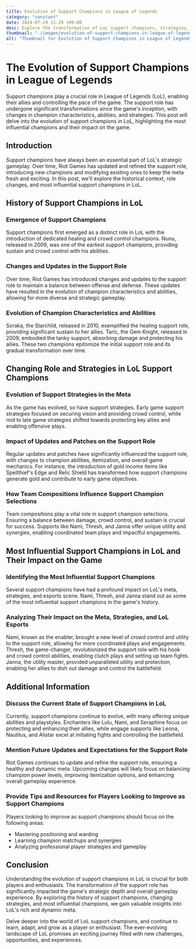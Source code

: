```yaml
---
title: Evolution of Support Champions in League of Legends
category: "constant"
date: 2024-07-29 11:29 +09:00
desc: Explore the transformation of LoL support champions, strategies, and most influential champions. Learn about Nunu, Soraka, Taric, Nami, Thresh, and Janna's impact. Improve your gameplay!
thumbnail: "./images/evolution-of-support-champions-in-league-of-legends.png"
alt: "Thumbnail for Evolution of Support Champions in League of Legends"
---
```


The Evolution of Support Champions in League of Legends
=====================================================

Support champions play a crucial role in League of Legends (LoL), enabling their allies and controlling the pace of the game. The support role has undergone significant transformations since the game's inception, with changes in champion characteristics, abilities, and strategies. This post will delve into the evolution of support champions in LoL, highlighting the most influential champions and their impact on the game.

Introduction
------------

Support champions have always been an essential part of LoL's strategic gameplay. Over time, Riot Games has updated and refined the support role, introducing new champions and modifying existing ones to keep the meta fresh and exciting. In this post, we'll explore the historical context, role changes, and most influential support champions in LoL.

History of Support Champions in LoL
----------------------------------

### Emergence of Support Champions

Support champions first emerged as a distinct role in LoL with the introduction of dedicated healing and crowd control champions. Nunu, released in 2009, was one of the earliest support champions, providing sustain and crowd control with his abilities.

### Changes and Updates in the Support Role

Over time, Riot Games has introduced changes and updates to the support role to maintain a balance between offense and defense. These updates have resulted in the evolution of champion characteristics and abilities, allowing for more diverse and strategic gameplay.

### Evolution of Champion Characteristics and Abilities

Soraka, the Starchild, released in 2010, exemplified the healing support role, providing significant sustain to her allies. Taric, the Gem Knight, released in 2009, embodied the tanky support, absorbing damage and protecting his allies. These two champions epitomize the initial support role and its gradual transformation over time.

Changing Role and Strategies in LoL Support Champions
-----------------------------------------------------

### Evolution of Support Strategies in the Meta

As the game has evolved, so have support strategies. Early game support strategies focused on securing vision and providing crowd control, while mid to late game strategies shifted towards protecting key allies and enabling offensive plays.

### Impact of Updates and Patches on the Support Role

Regular updates and patches have significantly influenced the support role, with changes to champion abilities, itemization, and overall game mechanics. For instance, the introduction of gold income items like Spellthief's Edge and Relic Shield has transformed how support champions generate gold and contribute to early game objectives.

### How Team Compositions Influence Support Champion Selections

Team compositions play a vital role in support champion selections. Ensuring a balance between damage, crowd control, and sustain is crucial for success. Supports like Nami, Thresh, and Janna offer unique utility and synergies, enabling coordinated team plays and impactful engagements.

Most Influential Support Champions in LoL and Their Impact on the Game
--------------------------------------------------------------------

### Identifying the Most Influential Support Champions

Several support champions have had a profound impact on LoL's meta, strategies, and esports scene. Nami, Thresh, and Janna stand out as some of the most influential support champions in the game's history.

### Analyzing Their Impact on the Meta, Strategies, and LoL Esports

Nami, known as the enabler, brought a new level of crowd control and utility to the support role, allowing for more coordinated plays and engagements. Thresh, the game-changer, revolutionized the support role with his hook and crowd control abilities, enabling clutch plays and setting up team fights. Janna, the utility master, provided unparalleled utility and protection, enabling her allies to dish out damage and control the battlefield.

Additional Information
---------------------

### Discuss the Current State of Support Champions in LoL

Currently, support champions continue to evolve, with many offering unique abilities and playstyles. Enchanters like Lulu, Nami, and Seraphine focus on protecting and enhancing their allies, while engage supports like Leona, Nautilus, and Alistar excel at initiating fights and controlling the battlefield.

### Mention Future Updates and Expectations for the Support Role

Riot Games continues to update and refine the support role, ensuring a healthy and dynamic meta. Upcoming changes will likely focus on balancing champion power levels, improving itemization options, and enhancing overall gameplay experience.

### Provide Tips and Resources for Players Looking to Improve as Support Champions

Players looking to improve as support champions should focus on the following areas:

* Mastering positioning and warding
* Learning champion matchups and synergies
* Analyzing professional player strategies and gameplay

Conclusion
----------

Understanding the evolution of support champions in LoL is crucial for both players and enthusiasts. The transformation of the support role has significantly impacted the game's strategic depth and overall gameplay experience. By exploring the history of support champions, changing strategies, and most influential champions, we gain valuable insights into LoL's rich and dynamic meta.

Delve deeper into the world of LoL support champions, and continue to learn, adapt, and grow as a player or enthusiast. The ever-evolving landscape of LoL promises an exciting journey filled with new challenges, opportunities, and experiences.